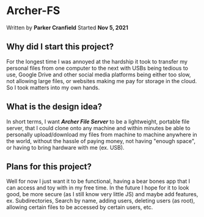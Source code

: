 # Archer-FS
Written by **Parker Cranfield**
Started **Nov 5, 2021**

## Why did I start this project?
For the longest time I was annoyed at the hardship it took to transfer my personal files from one computer to the next
with USBs being tedious to use, Google Drive and other social media platforms being either too slow, not allowing
large files, or websites making me pay for storage in the cloud. So I took matters into my own hands.

## What is the design idea?
In short terms, I want ***Archer File Server*** to be a lightweight, portable file server, that I could clone onto any
machine and within minutes be able to personally upload/download my files from machine to machine anywhere in the world,
without the hassle of paying money, not having "enough space", or having to bring hardware with me (ex. USB).

## Plans for this project?
Well for now I just want it to be functional, having a bear bones app that I can access and toy with in my free time.
In the future I hope for it to look good, be more secure (as I still know very little JS) and maybe add features,
ex. Subdirectories, Search by name, adding users, deleting users (as root), allowing certain files to be accessed by
certain users, etc.

